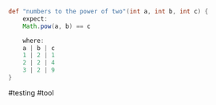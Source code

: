 ```groovy
def "numbers to the power of two"(int a, int b, int c) {
    expect:
    Math.pow(a, b) == c

    where:
    a | b | c
    1 | 2 | 1
    2 | 2 | 4
    3 | 2 | 9
}
```

#testing #tool